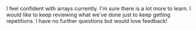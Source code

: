 
I feel confident with arrays currently. I'm sure there is a lot more to learn. I would like to keep reviewing what we've done just to keep getting repetitions. I have no further questions but would love feedback! 